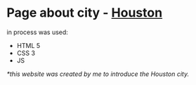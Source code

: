 # Page about city - [Houston](https://elster-qa.github.io/Houston_Web-page/)
in process was used:
* HTML 5
* CSS 3
* JS

_*this website was created by me to introduce the Houston city._
